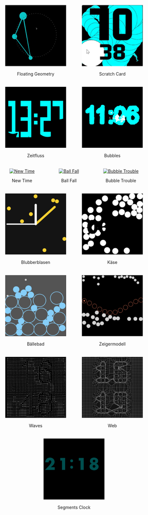 <div style="display: flex; flex-wrap: wrap; justify-content: space-around;">

  <div style="text-align: center; margin: 10px;">
    <a href="https://yingxunli.github.io/WatchFaces_UX/1.Floating_Geometry/index.html">
      <img src="images/1.png" alt="Floating Geometry" style="width: 200px; height: 200px;">
    </a>
    <p>Floating Geometry</p>
  </div>

  <div style="text-align: center; margin: 10px;">
    <a href="https://yingxunli.github.io/WatchFaces_UX/2.Scratch_Card/">
      <img src="images/4.png" alt="Scratch Card" style="width: 200px; height: 200px;">
    </a>
    <p>Scratch Card</p>
  </div>

  <div style="text-align: center; margin: 10px;">
    <a href="https://yingxunli.github.io/WatchFaces_UX/3.Zeitfluss/index.html">
      <img src="images/3.png" alt="Zeitfluss" style="width: 200px; height: 200px;">
    </a>
    <p>Zeitfluss</p>
  </div>

  <div style="text-align: center; margin: 10px;">
    <a href="https://yingxunli.github.io/WatchFaces_UX/4.Bubbles/bubbles.html">
      <img src="images/2.png" alt="Bubbles" style="width: 200px; height: 200px;">
    </a>
    <p>Bubbles</p>
  </div>

  <div style="text-align: center; margin: 10px;">
    <a href="https://yingxunli.github.io/WatchFaces_UX/5.New_Time/index.html">
      <img src="images/5.gif" alt="New Time" style="width: 200px; height: 200px;">
    </a>
    <p>New Time</p>
  </div>

  <div style="text-align: center; margin: 10px;">
    <a href="https://yingxunli.github.io/WatchFaces_UX/6.Ball_Fall/index.html">
      <img src="images/6.gif" alt="Ball Fall" style="width: 200px; height: 200px;">
    </a>
    <p>Ball Fall</p>
  </div>

  <div style="text-align: center; margin: 10px;">
    <a href="https://yingxunli.github.io/WatchFaces_UX/7.Bubble_Trouble/index.html">
      <img src="images/7.gif" alt="Bubble Trouble" style="width: 200px; height: 200px;">
    </a>
    <p>Bubble Trouble</p>
  </div>

  <div style="text-align: center; margin: 10px;">
    <a href="https://yingxunli.github.io/WatchFaces_UX/8.Blubberblasen/index.html">
      <img src="images/8.png" alt="Blubberblasen" style="width: 200px; height: 200px;">
    </a>
    <p>Blubberblasen</p>
  </div>

  <div style="text-align: center; margin: 10px;">
    <a href="https://yingxunli.github.io/WatchFaces_UX/9.⁠Käse/index.html">
      <img src="images/9.png" alt="⁠Käse" style="width: 200px; height: 200px;">
    </a>
    <p>⁠Käse</p>
  </div>

  <div style="text-align: center; margin: 10px;">
    <a href="https://yingxunli.github.io/WatchFaces_UX/10.⁠Bällebad/index.html">
      <img src="images/10.png" alt="⁠Bällebad" style="width: 200px; height: 200px;">
    </a>
    <p>⁠Bällebad</p>
  </div>

  <div style="text-align: center; margin: 10px;">
    <a href="https://yingxunli.github.io/WatchFaces_UX/11.⁠Zeigermodell/index.html">
      <img src="images/11.png" alt="⁠Zeigermodell" style="width: 200px; height: 200px;">
    </a>
    <p>⁠Zeigermodell</p>
  </div>

  <div style="text-align: center; margin: 10px;">
    <a href="https://yingxunli.github.io/WatchFaces_UX/12.Waves/index.html">
      <img src="images/12.png" alt="Waves" style="width: 200px; height: 200px;">
    </a>
    <p>Waves</p>
  </div>

  <div style="text-align: center; margin: 10px;">
    <a href="https://yingxunli.github.io/WatchFaces_UX/13.Web/index.html">
      <img src="images/13.png" alt="Web" style="width: 200px; height: 200px;">
    </a>
    <p>Web</p>
  </div>

  <div style="text-align: center; margin: 10px;">
    <a href="https://yingxunli.github.io/WatchFaces_UX/14.Segments_Clock/index.html">
      <img src="images/14.png" alt="Segments Clock" style="width: 200px; height: 200px;">
    </a>
    <p>Segments Clock</p>
  </div>

</div>


